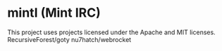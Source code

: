 mintI (Mint IRC)
=====

This project uses projects licensed under the Apache and MIT licenses.
RecursiveForest/goty
nu7hatch/webrocket
